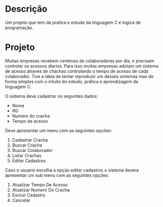 # Descrição 
Um projeto que tem da pratíca e estudo da linguagem C e lógica de programação.

# Projeto 

Muitas empresas recebem centenas de colaboradores por dia, e precisam controlar os acessos diarios. Para isso muitas empresas adotam um sistema de acesso atraves de chachas
controlando o tempo de acesso de cada colaborador. Tive a ideia de tentar reproduzir um desses sistemas mas de forma simples com o intuito do estudo, prática e aprendizagem da linguagem C.

O sistema deve cadastrar os seguintes dados:
* Nome
* RG
* Numero do cracha
* Tempo de acesso

Deve apresentar um menu com as seguintes opções:

1. Cadastrar Cracha 
2. Buscar Cracha 
3. Buscar Colaborador 
4. Listar Crachas       
5. Editar Cadastros 

 Caso o usuario escolha a opção editar cadastros o sistema devera apresentar um sub menu com as seguintes opções:
  
1. Atualizar Tempo De Acesso
2. Atualizar Numero Do Cracha
3. Excluir Cadastro
4. Cancelar 



